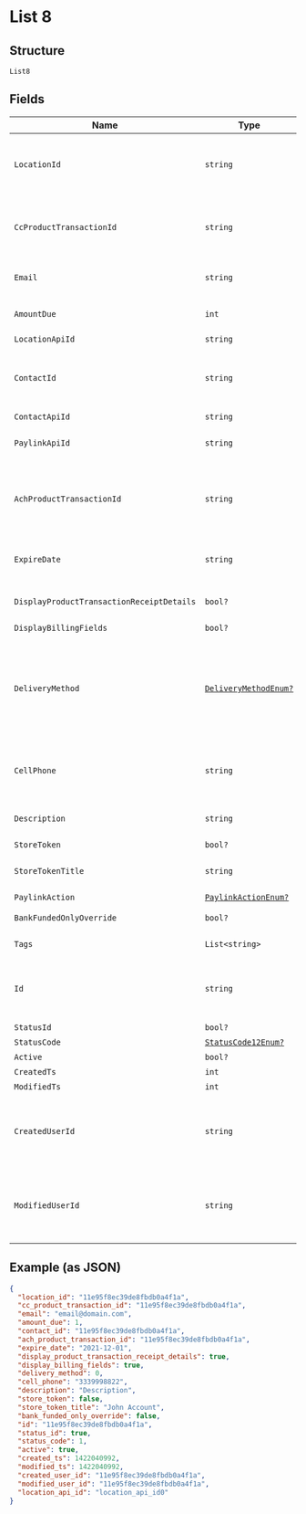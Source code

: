 
# List 8

## Structure

`List8`

## Fields

| Name | Type | Tags | Description |
|  --- | --- | --- | --- |
| `LocationId` | `string` | Optional | Location ID<br>**Constraints**: *Pattern*: `^(([0-9a-fA-F\-]{24,36})\|(([0-9a-fA-F]{8})-(([0-9a-fA-F]{4}\-){3})([0-9a-fA-F]{12})))$` |
| `CcProductTransactionId` | `string` | Optional | cc_product_transaction_id<br>**Constraints**: *Pattern*: `^(([0-9a-fA-F\-]{24,36})\|(([0-9a-fA-F]{8})-(([0-9a-fA-F]{4}\-){3})([0-9a-fA-F]{12})))$` |
| `Email` | `string` | Optional | Email<br>**Constraints**: *Maximum Length*: `128` |
| `AmountDue` | `int` | Required | Amount Due<br>**Constraints**: `>= 1`, `<= 999999999` |
| `LocationApiId` | `string` | Optional | Location Api Id |
| `ContactId` | `string` | Optional | Contact Id<br>**Constraints**: *Pattern*: `^(([0-9a-fA-F\-]{24,36})\|(([0-9a-fA-F]{8})-(([0-9a-fA-F]{4}\-){3})([0-9a-fA-F]{12})))$` |
| `ContactApiId` | `string` | Optional | Contact Api Id |
| `PaylinkApiId` | `string` | Optional | Paylinke Api Id<br>**Constraints**: *Maximum Length*: `64` |
| `AchProductTransactionId` | `string` | Optional | Ach Product Transaction Id<br>**Constraints**: *Pattern*: `^(([0-9a-fA-F\-]{24,36})\|(([0-9a-fA-F]{8})-(([0-9a-fA-F]{4}\-){3})([0-9a-fA-F]{12})))$` |
| `ExpireDate` | `string` | Optional | Expire Date<br>**Constraints**: *Maximum Length*: `10`, *Pattern*: `^[\d]{4}-[\d]{2}-[\d]{2}$` |
| `DisplayProductTransactionReceiptDetails` | `bool?` | Optional | Display Product Transaction Receipt Details |
| `DisplayBillingFields` | `bool?` | Optional | Display Billing Fields |
| `DeliveryMethod` | [`DeliveryMethodEnum?`](../../doc/models/delivery-method-enum.md) | Optional | Delivery Method<br><br>> 0 - Do not send<br>> <br>> 1 - Email<br>> <br>> 2 - SMS<br>> <br>> 3 - Both |
| `CellPhone` | `string` | Optional | Cell Phone<br>**Constraints**: *Minimum Length*: `10`, *Maximum Length*: `10`, *Pattern*: `^\d{10}$` |
| `Description` | `string` | Optional | Description<br>**Constraints**: *Maximum Length*: `64` |
| `StoreToken` | `bool?` | Optional | Store Token |
| `StoreTokenTitle` | `string` | Optional | Store Token Title<br>**Constraints**: *Maximum Length*: `16` |
| `PaylinkAction` | [`PaylinkActionEnum?`](../../doc/models/paylink-action-enum.md) | Optional | Paylink Action |
| `BankFundedOnlyOverride` | `bool?` | Optional | Bank Funded Only Override |
| `Tags` | `List<string>` | Optional | Used to apply tags to a paylink. |
| `Id` | `string` | Required | Paylink Id<br>**Constraints**: *Pattern*: `^(([0-9a-fA-F\-]{24,36})\|(([0-9a-fA-F]{8})-(([0-9a-fA-F]{4}\-){3})([0-9a-fA-F]{12})))$` |
| `StatusId` | `bool?` | Optional | (DEPRECATED) Status Id |
| `StatusCode` | [`StatusCode12Enum?`](../../doc/models/status-code-12-enum.md) | Optional | Status Code |
| `Active` | `bool?` | Optional | Active |
| `CreatedTs` | `int` | Required | Created Time Stamp |
| `ModifiedTs` | `int` | Required | Modified Time Stamp |
| `CreatedUserId` | `string` | Optional | User ID Created the register<br>**Constraints**: *Pattern*: `^(([0-9a-fA-F\-]{24,36})\|(([0-9a-fA-F]{8})-(([0-9a-fA-F]{4}\-){3})([0-9a-fA-F]{12})))$` |
| `ModifiedUserId` | `string` | Optional | Last User ID that updated the register<br>**Constraints**: *Pattern*: `^(([0-9a-fA-F\-]{24,36})\|(([0-9a-fA-F]{8})-(([0-9a-fA-F]{4}\-){3})([0-9a-fA-F]{12})))$` |

## Example (as JSON)

```json
{
  "location_id": "11e95f8ec39de8fbdb0a4f1a",
  "cc_product_transaction_id": "11e95f8ec39de8fbdb0a4f1a",
  "email": "email@domain.com",
  "amount_due": 1,
  "contact_id": "11e95f8ec39de8fbdb0a4f1a",
  "ach_product_transaction_id": "11e95f8ec39de8fbdb0a4f1a",
  "expire_date": "2021-12-01",
  "display_product_transaction_receipt_details": true,
  "display_billing_fields": true,
  "delivery_method": 0,
  "cell_phone": "3339998822",
  "description": "Description",
  "store_token": false,
  "store_token_title": "John Account",
  "bank_funded_only_override": false,
  "id": "11e95f8ec39de8fbdb0a4f1a",
  "status_id": true,
  "status_code": 1,
  "active": true,
  "created_ts": 1422040992,
  "modified_ts": 1422040992,
  "created_user_id": "11e95f8ec39de8fbdb0a4f1a",
  "modified_user_id": "11e95f8ec39de8fbdb0a4f1a",
  "location_api_id": "location_api_id0"
}
```

